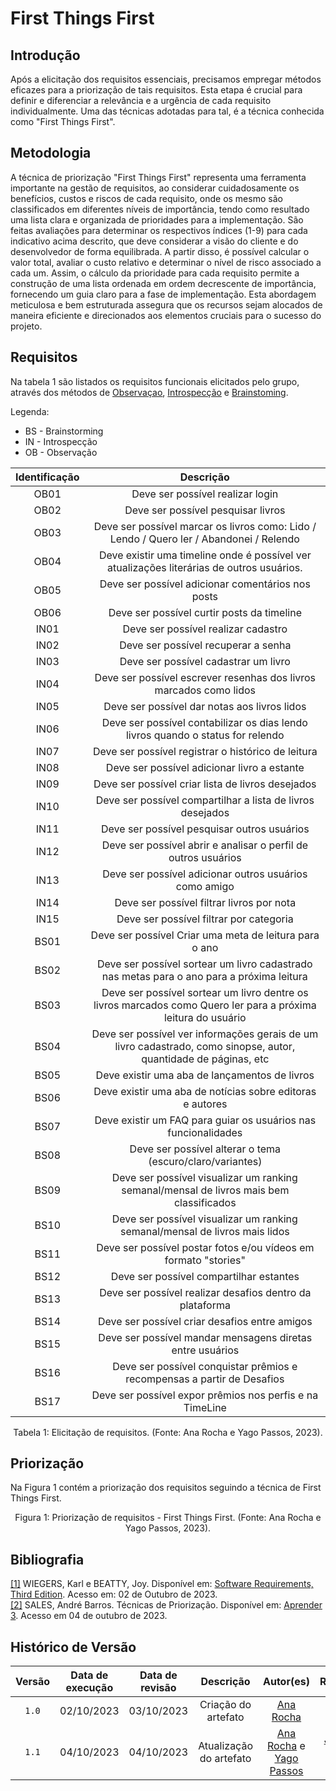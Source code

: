 # First Things First

## Introdução

Após a elicitação dos requisitos essenciais, precisamos empregar métodos eficazes para a priorização de tais requisitos. Esta etapa é crucial para definir e diferenciar a relevância e a urgência de cada requisito individualmente. Uma das técnicas adotadas para tal, é a técnica conhecida como "First Things First".

## Metodologia

A técnica de priorização "First Things First" representa uma ferramenta importante na gestão de requisitos, ao considerar cuidadosamente os benefícios, custos e riscos  de cada requisito, onde os mesmo são classificados em diferentes níveis de importância, tendo como resultado uma lista clara e organizada de prioridades para a implementação. São feitas avaliações para determinar os respectivos índices (1-9) para cada indicativo acima descrito, que deve considerar a visão do cliente e do desenvolvedor de forma equilibrada. A partir disso, é possível calcular o valor total, avaliar o custo relativo e determinar o nível de risco associado a cada um. Assim, o cálculo da prioridade para cada requisito permite a construção de uma lista ordenada em ordem decrescente de importância, fornecendo um guia claro para a fase de implementação. Esta abordagem meticulosa e bem estruturada assegura que os recursos sejam alocados de maneira eficiente e direcionados aos elementos cruciais para o sucesso do projeto.

## Requisitos
Na tabela 1 são listados os requisitos funcionais elicitados pelo grupo, através dos métodos de [Observaçao](../elicitacao/observacao.md), [Introspecção](../elicitacao/introspeccao.md) e [Brainstoming](../elicitacao/brainstorming.md).

Legenda:

- BS - Brainstorming
- IN - Introspecção
- OB - Observação

| Identificação |                                                    Descrição                                                     |
| :-----------: | :--------------------------------------------------------------------------------------------------------------: |
|     OB01      |                                         Deve ser possível realizar login                                         |
|     OB02      |                                        Deve ser possível pesquisar livros                                        |
|     OB03      |             Deve ser possível marcar os livros como: Lido / Lendo / Quero ler / Abandonei / Relendo              |
|     OB04      |             Deve existir uma timeline onde é possível ver atualizações literárias de outros usuários.            |
|     OB05      |                                Deve ser possível adicionar comentários nos posts                                 |
|     OB06      |                                    Deve ser possível curtir posts da timeline                                    |
|     IN01      |                                       Deve ser possível realizar cadastro                                        |
|     IN02      |                                       Deve ser possível recuperar a senha                                        |
|     IN03      |                                       Deve ser possível cadastrar um livro                                       |
|     IN04      |                        Deve ser possível escrever resenhas dos livros marcados como lidos                        |
|     IN05      |                                 Deve ser possível dar notas aos livros lidos                                     |
|     IN06      |                 Deve ser possível contabilizar os dias lendo livros quando o status for relendo                  |
|     IN07      |                               Deve ser possível registrar o histórico de leitura                                 |
|     IN08      |                                   Deve ser possível adicionar livro a estante                                    |
|     IN09      |                                Deve ser possível criar lista de livros desejados                                 |
|     IN10      |                            Deve ser possível compartilhar a lista de livros desejados                            |
|     IN11      |                                   Deve ser possível pesquisar outros usuários                                    |
|     IN12      |                          Deve ser possível abrir e analisar o perfil de outros usuários                          |
|     IN13      |                              Deve ser possível adicionar outros usuários como amigo                              |
|     IN14      |                                    Deve ser possível filtrar livros por nota                                     |
|     IN15      |                                     Deve ser possível filtrar por categoria                                      |
|     BS01      |                                Deve ser possível Criar uma meta de leitura para o ano                            |
|     BS02      |            Deve ser possível sortear um livro cadastrado nas metas para o ano para a próxima leitura             |
|     BS03      |  Deve ser possível sortear um livro dentre os livros marcados como Quero ler para a próxima leitura do usuário   |
|     BS04      | Deve ser possível ver informações gerais de um livro cadastrado, como sinopse, autor, quantidade de páginas, etc |
|     BS05      |                                  Deve existir uma aba de lançamentos de livros                                   |
|     BS06      |                            Deve existir uma aba de notícias sobre editoras e autores                             |
|     BS07      |                          Deve existir um FAQ para guiar os usuários nas funcionalidades                          |
|     BS08      |                            Deve ser possível alterar o tema (escuro/claro/variantes)                             |
|     BS09      |             Deve ser possível visualizar um ranking semanal/mensal de livros mais bem classificados              |
|     BS10      |                 Deve ser possível visualizar um ranking semanal/mensal de livros mais lidos                      |
|     BS11      |                         Deve ser possível postar fotos e/ou vídeos em formato "stories"                          |
|     BS12      |                                     Deve ser possível compartilhar estantes                                      |
|     BS13      |                            Deve ser possível realizar desafios dentro da plataforma                              |
|     BS14      |                                  Deve ser possível criar desafios entre amigos                                   |
|     BS15      |                          Deve ser possível mandar mensagens diretas entre usuários                               |
|     BS16      |                         Deve ser possível conquistar prêmios e recompensas a partir de Desafios                  |
|     BS17      |                            Deve ser possível expor prêmios nos perfis e na TimeLine                              |

<div style="text-align: center">
    <p> Tabela 1: Elicitação de requisitos. (Fonte: Ana Rocha e Yago Passos, 2023).</p>
</div>

## Priorização

Na Figura 1 contém a priorização dos requisitos seguindo a técnica de First Things First.

<div style="text-align: center">
    <p> Figura 1: Priorização de requisitos - First Things First. (Fonte: Ana Rocha e Yago Passos, 2023).</p>
</div>

## Bibliografia

<a id="aa" href="#a">[1]</a> WIEGERS, Karl e BEATTY, Joy. Disponível em: [Software Requirements, Third Edition](https://aprender3.unb.br/pluginfile.php/2692778/mod_resource/content/2/PriorizaA%CC%83%C2%A7A%CC%83%C2%A3o%20de%20Req.pdf). Acesso em: 02 de Outubro de 2023.</br>
<a id="aa" href="#a">[2]</a> SALES, André Barros. Técnicas de Priorização. Disponível em: [Aprender 3](https://aprender3.unb.br/pluginfile.php/2692772/mod_resource/content/2/Requisitos%20-%20Aula%2007.pdf). Acesso em 04 de outubro de 2023.

## Histórico de Versão

| Versão | Data de execução | Data de revisão |             Descrição             |                      Autor(es)                       |                     Revisor(es)                      |
| :----: | :--------------: | :-------------: | :-------------------------------: | :--------------------------------------------------: | :--------------------------------------------------: |
| `1.0`  |    02/10/2023    |   03/10/2023    | Criação do artefato |   [Ana Rocha](https://github.com/anaaroch_)    | [Yago Passos](https://github.com/yagompassos) |
| `1.1`  |    04/10/2023    |   04/10/2023    | Atualização do artefato |   [Ana Rocha](https://github.com/anaaroch_)  e [Yago Passos](https://github.com/yagompassos)  | [Jefferson](https://github.com/Frans6), [Shaíne](https://github.com/ShaineOliveira) e [Rafael](https://github.com/Rafael-gc) |

